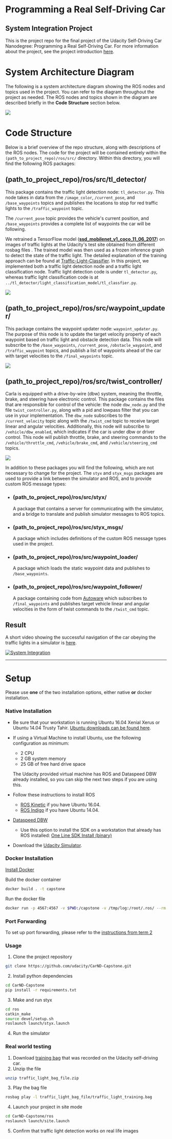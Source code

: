 # Programming a Real Self-Driving Car
## System Integration Project
This is the project repo for the final project of the Udacity Self-Driving Car Nanodegree: Programming a Real Self-Driving Car. For more information about the project, see the project introduction [here](https://classroom.udacity.com/nanodegrees/nd013/parts/6047fe34-d93c-4f50-8336-b70ef10cb4b2/modules/e1a23b06-329a-4684-a717-ad476f0d8dff/lessons/462c933d-9f24-42d3-8bdc-a08a5fc866e4/concepts/5ab4b122-83e6-436d-850f-9f4d26627fd9).

# System Architecture Diagram

The following is a system architecture diagram showing the ROS nodes and topics used in the project. You can refer to the diagram throughout the project as needed. The ROS nodes and topics shown in the diagram are described briefly in the  **Code Structure**  section below.

[](https://classroom.udacity.com/nanodegrees/nd013/parts/6047fe34-d93c-4f50-8336-b70ef10cb4b2/modules/e1a23b06-329a-4684-a717-ad476f0d8dff/lessons/462c933d-9f24-42d3-8bdc-a08a5fc866e4/concepts/455f33f0-2c2d-489d-9ab2-201698fbf21a#)

![](https://d17h27t6h515a5.cloudfront.net/topher/2017/September/59b6d115_final-project-ros-graph-v2/final-project-ros-graph-v2.png)

# Code Structure

Below is a brief overview of the repo structure, along with descriptions of the ROS nodes. The code for the project will be contained entirely within the  `(path_to_project_repo)/ros/src/`  directory. Within this directory, you will find the following ROS packages:

## (path_to_project_repo)/ros/src/tl_detector/

This package contains the traffic light detection node:  `tl_detector.py`. This node takes in data from the  `/image_color`,  `/current_pose`, and  `/base_waypoints`  topics and publishes the locations to stop for red traffic lights to the  `/traffic_waypoint`  topic.

The  `/current_pose`  topic provides the vehicle's current position, and  `/base_waypoints`  provides a complete list of waypoints the car will be following.

We retrained a TensorFlow model (**[ssd_mobilenet_v1_coco_11_06_2017](http://download.tensorflow.org/models/object_detection/ssd_mobilenet_v1_coco_11_06_2017.tar.gz)**) on images of traffic lights at the Udacity's test site obtained from different rosbag files . The trained model was then used as a frozen inference graph to detect the state of the traffic light. The detailed explanation of the training approach can be found at [Traffic-Light-Classifier](https://github.com/praveenbandaru/Traffic-Light-Classifier). In this project, we implemented both a traffic light detection node and a traffic light classification node. Traffic light detection code is under  `tl_detector.py`, whereas traffic light classification code is at  `../tl_detector/light_classification_model/tl_classfier.py`.

[](https://classroom.udacity.com/nanodegrees/nd013/parts/6047fe34-d93c-4f50-8336-b70ef10cb4b2/modules/e1a23b06-329a-4684-a717-ad476f0d8dff/lessons/462c933d-9f24-42d3-8bdc-a08a5fc866e4/concepts/455f33f0-2c2d-489d-9ab2-201698fbf21a#)

![](https://d17h27t6h515a5.cloudfront.net/topher/2017/September/59b6d189_tl-detector-ros-graph/tl-detector-ros-graph.png)

## (path_to_project_repo)/ros/src/waypoint_updater/

This package contains the waypoint updater node:  `waypoint_updater.py`. The purpose of this node is to update the target velocity property of each waypoint based on traffic light and obstacle detection data. This node will subscribe to the  `/base_waypoints`,  `/current_pose`,  `/obstacle_waypoint`, and  `/traffic_waypoint`  topics, and publish a list of waypoints ahead of the car with target velocities to the  `/final_waypoints`  topic.

[](https://classroom.udacity.com/nanodegrees/nd013/parts/6047fe34-d93c-4f50-8336-b70ef10cb4b2/modules/e1a23b06-329a-4684-a717-ad476f0d8dff/lessons/462c933d-9f24-42d3-8bdc-a08a5fc866e4/concepts/455f33f0-2c2d-489d-9ab2-201698fbf21a#)

![](https://d17h27t6h515a5.cloudfront.net/topher/2017/August/598d31bf_waypoint-updater-ros-graph/waypoint-updater-ros-graph.png)

## (path_to_project_repo)/ros/src/twist_controller/

Carla is equipped with a drive-by-wire (dbw) system, meaning the throttle, brake, and steering have electronic control. This package contains the files that are responsible for control of the vehicle: the node  `dbw_node.py`  and the file  `twist_controller.py`, along with a pid and lowpass filter that you can use in your implementation. The  `dbw_node`  subscribes to the  `/current_velocity`  topic along with the  `/twist_cmd`  topic to receive target linear and angular velocities. Additionally, this node will subscribe to  `/vehicle/dbw_enabled`, which indicates if the car is under dbw or driver control. This node will publish throttle, brake, and steering commands to the  `/vehicle/throttle_cmd`,  `/vehicle/brake_cmd`, and  `/vehicle/steering_cmd`  topics.

[](https://classroom.udacity.com/nanodegrees/nd013/parts/6047fe34-d93c-4f50-8336-b70ef10cb4b2/modules/e1a23b06-329a-4684-a717-ad476f0d8dff/lessons/462c933d-9f24-42d3-8bdc-a08a5fc866e4/concepts/455f33f0-2c2d-489d-9ab2-201698fbf21a#)

![](https://d17h27t6h515a5.cloudfront.net/topher/2017/August/598d32e7_dbw-node-ros-graph/dbw-node-ros-graph.png)

In addition to these packages you will find the following, which are not necessary to change for the project. The  `styx`  and  `styx_msgs`  packages are used to provide a link between the simulator and ROS, and to provide custom ROS message types:

-   ### (path_to_project_repo)/ros/src/styx/
    
    A package that contains a server for communicating with the simulator, and a bridge to translate and publish simulator messages to ROS topics.
-   ### (path_to_project_repo)/ros/src/styx_msgs/
    
    A package which includes definitions of the custom ROS message types used in the project.
-   ### (path_to_project_repo)/ros/src/waypoint_loader/
    
    A package which loads the static waypoint data and publishes to  `/base_waypoints`.
-   ### (path_to_project_repo)/ros/src/waypoint_follower/
    
    A package containing code from  [Autoware](https://github.com/CPFL/Autoware)  which subscribes to  `/final_waypoints`  and publishes target vehicle linear and angular velocities in the form of twist commands to the  `/twist_cmd`  topic.

## Result

A short video showing the successful navigation of the car obeying the traffic lights in a simulator is [here](https://www.youtube.com/watch?v=ZRaw4B1urQs).

[![System Integration](https://img.youtube.com/vi/ZRaw4B1urQs/0.jpg)](https://www.youtube.com/watch?v=ZRaw4B1urQs)

---
# Setup

Please use **one** of the two installation options, either native **or** docker installation.

### Native Installation

* Be sure that your workstation is running Ubuntu 16.04 Xenial Xerus or Ubuntu 14.04 Trusty Tahir. [Ubuntu downloads can be found here](https://www.ubuntu.com/download/desktop).
* If using a Virtual Machine to install Ubuntu, use the following configuration as minimum:
  * 2 CPU
  * 2 GB system memory
  * 25 GB of free hard drive space

  The Udacity provided virtual machine has ROS and Dataspeed DBW already installed, so you can skip the next two steps if you are using this.

* Follow these instructions to install ROS
  * [ROS Kinetic](http://wiki.ros.org/kinetic/Installation/Ubuntu) if you have Ubuntu 16.04.
  * [ROS Indigo](http://wiki.ros.org/indigo/Installation/Ubuntu) if you have Ubuntu 14.04.
* [Dataspeed DBW](https://bitbucket.org/DataspeedInc/dbw_mkz_ros)
  * Use this option to install the SDK on a workstation that already has ROS installed: [One Line SDK Install (binary)](https://bitbucket.org/DataspeedInc/dbw_mkz_ros/src/81e63fcc335d7b64139d7482017d6a97b405e250/ROS_SETUP.md?fileviewer=file-view-default)
* Download the [Udacity Simulator](https://github.com/udacity/CarND-Capstone/releases).

### Docker Installation
[Install Docker](https://docs.docker.com/engine/installation/)

Build the docker container
```bash
docker build . -t capstone
```

Run the docker file
```bash
docker run -p 4567:4567 -v $PWD:/capstone -v /tmp/log:/root/.ros/ --rm -it capstone
```

### Port Forwarding
To set up port forwarding, please refer to the [instructions from term 2](https://classroom.udacity.com/nanodegrees/nd013/parts/40f38239-66b6-46ec-ae68-03afd8a601c8/modules/0949fca6-b379-42af-a919-ee50aa304e6a/lessons/f758c44c-5e40-4e01-93b5-1a82aa4e044f/concepts/16cf4a78-4fc7-49e1-8621-3450ca938b77)

### Usage

1. Clone the project repository
```bash
git clone https://github.com/udacity/CarND-Capstone.git
```

2. Install python dependencies
```bash
cd CarND-Capstone
pip install -r requirements.txt
```
3. Make and run styx
```bash
cd ros
catkin_make
source devel/setup.sh
roslaunch launch/styx.launch
```
4. Run the simulator

### Real world testing
1. Download [training bag](https://s3-us-west-1.amazonaws.com/udacity-selfdrivingcar/traffic_light_bag_file.zip) that was recorded on the Udacity self-driving car.
2. Unzip the file
```bash
unzip traffic_light_bag_file.zip
```
3. Play the bag file
```bash
rosbag play -l traffic_light_bag_file/traffic_light_training.bag
```
4. Launch your project in site mode
```bash
cd CarND-Capstone/ros
roslaunch launch/site.launch
```
5. Confirm that traffic light detection works on real life images
